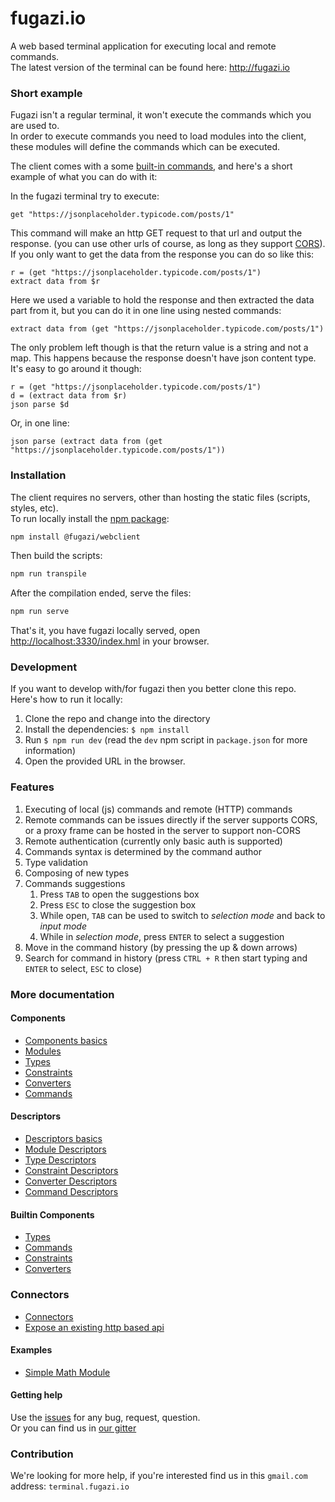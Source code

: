 # fugazi.io 

A web based terminal application for executing local and remote commands.  
The latest version of the terminal can be found here: http://fugazi.io

### Short example
Fugazi isn't a regular terminal, it won't execute the commands which you are used to.  
In order to execute commands you need to load modules into the client, these modules will define the 
commands which can be executed.

The client comes with a some [built-in commands](./docs/builtins/commands.md), and here's a short 
example of what you can do with it:

In the fugazi terminal try to execute:
```
get "https://jsonplaceholder.typicode.com/posts/1"
```
This command will make an http GET request to that url and output the response. 
(you can use other urls of course, as long as they support [CORS](https://developer.mozilla.org/en-US/docs/Web/HTTP/Access_control_CORS)).  
If you only want to get the data from the response you can do so like this:
```
r = (get "https://jsonplaceholder.typicode.com/posts/1")
extract data from $r 
```
Here we used a variable to hold the response and then extracted the data part from it, 
but you can do it in one line using nested commands:
```
extract data from (get "https://jsonplaceholder.typicode.com/posts/1")
```
The only problem left though is that the return value is a string and not a map. 
This happens because the response doesn't have json content type.  
It's easy to go around it though:
```
r = (get "https://jsonplaceholder.typicode.com/posts/1")
d = (extract data from $r)
json parse $d
```
Or, in one line:
```
json parse (extract data from (get "https://jsonplaceholder.typicode.com/posts/1"))
```

### Installation
The client requires no servers, other than hosting the static files (scripts, styles, etc).  
To run locally install the [npm package](https://www.npmjs.com/package/@fugazi/webclient):
```bash
npm install @fugazi/webclient
```

Then build the scripts:
```bash
npm run transpile
```

After the compilation ended, serve the files:
```bash
npm run serve
```

That's it, you have fugazi locally served, open [http://localhost:3330/index.hml](http://localhost:3330/index.hml) in your browser.

### Development
If you want to develop with/for fugazi then you better clone this repo.  
Here's how to run it locally:

1. Clone the repo and change into the directory
1. Install the dependencies: `$ npm install`
1. Run `$ npm run dev` (read the `dev` npm script in `package.json` for more information)
1. Open the provided URL in the browser.

### Features
1. Executing of local (js) commands and remote (HTTP) commands
2. Remote commands can be issues directly if the server supports CORS, or a proxy frame can be hosted in the server to support non-CORS
3. Remote authentication (currently only basic auth is supported)
4. Commands syntax is determined by the command author
5. Type validation
6. Composing of new types
7. Commands suggestions
    1. Press `TAB` to open the suggestions box
    2. Press `ESC` to close the suggestion box
    3. While open, `TAB` can be used to switch to _selection mode_ and back to _input mode_
    4. While in _selection mode_, press `ENTER` to select a suggestion
8. Move in the command history (by pressing the up & down arrows)
9. Search for command in history (press `CTRL + R` then start typing and `ENTER` to select, `ESC` to close)

### More documentation

#### Components
* [Components basics](docs/components/components.md)
* [Modules](docs/components/modules.md)
* [Types](docs/components/types.md)
* [Constraints](docs/components/constraints.md)
* [Converters](docs/components/converters.md)
* [Commands](docs/components/commands.md)

#### Descriptors
* [Descriptors basics](docs/descriptors/component.md)
* [Module Descriptors](docs/descriptors/module.md)
* [Type Descriptors](docs/descriptors/type.md)
* [Constraint Descriptors](docs/descriptors/constraint.md)
* [Converter Descriptors](docs/descriptors/converter.md)
* [Command Descriptors](docs/descriptors/command.md)

#### Builtin Components
* [Types](./docs/builtins/types.md)
* [Commands](./docs/builtins/commands.md)
* [Constraints](./docs/builtins/constraints.md)
* [Converters](./docs/builtins/converters.md)

### Connectors
* [Connectors](./docs/connectors/connectors.md)
* [Expose an existing http based api](./docs/connectors/existing-service.md)

#### Examples
* [Simple Math Module](./docs/examples/math.md)

#### Getting help
Use the [issues](//github.com/fugazi-io/webclient/issues) for any bug, request, question.  
Or you can find us in [our gitter](https://gitter.im/fugazi-io/Lobby)

### Contribution
We're looking for more help, if you're interested find us in this `gmail.com` address: `terminal.fugazi.io`
